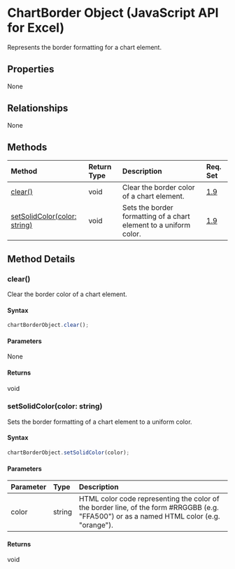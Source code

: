# ChartBorder Object (JavaScript API for Excel)

Represents the border formatting for a chart element.

## Properties

None

## Relationships
None


## Methods

| Method		   | Return Type	|Description| Req. Set|
|:---------------|:--------|:----------|:----|
|[clear()](#clear)|void|Clear the border color of a chart element.|[1.9](../requirement-sets/excel-api-requirement-sets.md)|
|[setSolidColor(color: string)](#setsolidcolorcolor-string)|void|Sets the border formatting of a chart element to a uniform color.|[1.9](../requirement-sets/excel-api-requirement-sets.md)|

## Method Details


### clear()
Clear the border color of a chart element.

#### Syntax
```js
chartBorderObject.clear();
```

#### Parameters
None

#### Returns
void

### setSolidColor(color: string)
Sets the border formatting of a chart element to a uniform color.

#### Syntax
```js
chartBorderObject.setSolidColor(color);
```

#### Parameters
| Parameter	   | Type	|Description|
|:---------------|:--------|:----------|
|color|string|HTML color code representing the color of the border line, of the form #RRGGBB (e.g. "FFA500") or as a named HTML color (e.g. "orange").|

#### Returns
void
